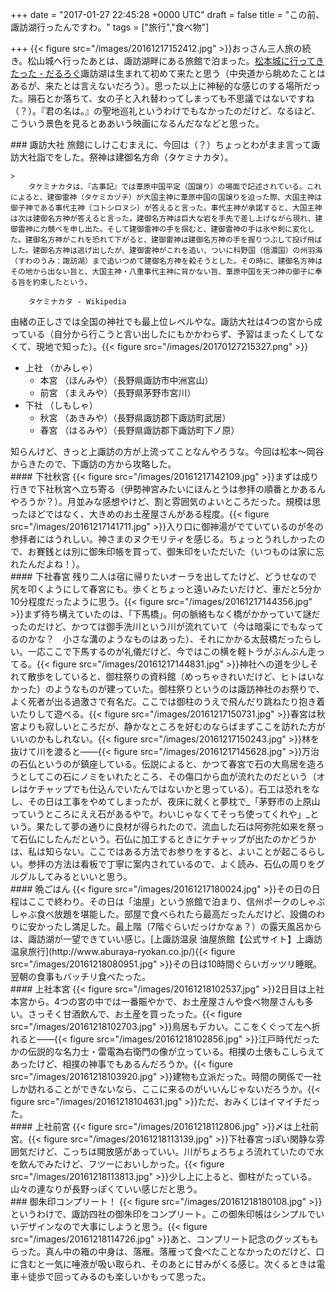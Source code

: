 
+++
date = "2017-01-27 22:45:28 +0000 UTC"
draft = false
title = "この前、諏訪湖行ったんですわ。"
tags = ["旅行","食べ物"]

+++
{{< figure src="/images/20161217152412.jpg"  >}}おっさん三人旅の続き。松山城へ行ったあとは、諏訪湖畔にある旅館で泊まった。[松本城に行ってきたった - だるろぐ](https://blog.daruyanagi.jp/entry/2017/01/15/172254)諏訪湖は生まれて初めて来たと思う（中央道から眺めたことはあるが、来たとは言えないだろう）。思った以上に神秘的な感じのする場所だった。隕石とか落ちて、女の子と入れ替わってしまっても不思議ではないですね（？）。『君の名は。』の聖地巡礼というわけでもなかったのだけど、なるほど、こういう景色を見るとああいう映画になるんだななどと思った。

<div class="section">
    ### 諏訪大社
    旅館にしけこむまえに、今回は（？）ちょっとわがまま言って諏訪大社詣でをした。祭神は建御名方命（タケミナカタ）。

    >
        タケミナカタは、『古事記』では葦原中国平定（国譲り）の場面で記述されている。これによると、建御雷神（タケミカヅチ）が大国主神に葦原中国の国譲りを迫った際、大国主神は御子神である事代主神（コトシロヌシ）が答えると言った。事代主神が承諾すると、大国主神は次は建御名方神が答えると言った。建御名方神は巨大な岩を手先で差し上げながら現れ、建御雷神に力競べを申し出た。そして建御雷神の手を掴むと、建御雷神の手は氷や剣に変化した。建御名方神がこれを恐れて下がると、建御雷神は建御名方神の手を握りつぶして投げ飛ばした。建御名方神は逃げ出したが、建御雷神がこれを追い、ついに科野国（信濃国）の州羽海（すわのうみ：諏訪湖）まで追いつめて建御名方神を殺そうとした。その時に、建御名方神はその地から出ない旨と、大国主神・八重事代主神に背かない旨、葦原中国を天つ神の御子に奉る旨を約束したという。

        タケミナカタ - Wikipedia
    
由緒の正しさでは全国の神社でも最上位レベルやな。諏訪大社は4つの宮から成っている（自分から行こうと言い出したにもかかわらず、予習はまったくしてなくて、現地で知った）。{{< figure src="/images/20170127215327.png"  >}}<br/>


<ul>
<li>上社 （かみしゃ）
<ul>
<li>本宮 （ほんみや）（長野県諏訪市中洲宮山）</li>
<li>前宮 （まえみや）（長野県茅野市宮川）</li>
</ul></li>
<li>下社 （しもしゃ）
<ul>
<li>秋宮 （あきみや）（長野県諏訪郡下諏訪町武居）</li>
<li>春宮 （はるみや）（長野県諏訪郡下諏訪町下ノ原）</li>
</ul></li>
</ul>知らんけど、きっと上諏訪の方が上流ってことなんやろうな。今回は松本～岡谷からきたので、下諏訪の方から攻略した。

<div class="section">
    #### 下社秋宮
    {{< figure src="/images/20161217142109.jpg"  >}}まずは成り行きで下社秋宮へ立ち寄る（伊勢神宮みたいにほんとうは参拝の順番とかあるんやろうか？）。月並みな感想やけど、割と雰囲気のよいところだった。規模は思ったほどではなく、大きめのお土産屋さんがある程度。{{< figure src="/images/20161217141711.jpg"  >}}入り口に御神湯がでていているのが冬の参拝者にはうれしい。神さまのヌクモリティを感じる。ちょっとうれしかったので、お賽銭とは別に御朱印帳を買って、御朱印をいただいた（いつものは家に忘れたんだよね！）。

</div>
<div class="section">
    #### 下社春宮
    残り二人は宿に帰りたいオーラを出してたけど、どうせなので尻を叩くようにして春宮にも。歩くとちょっと遠いみたいだけど、車だと5分か10分程度だったように思う。{{< figure src="/images/20161217144356.jpg"  >}}まず待ち構えていたのは、「下馬橋」。何の脈絡もなく橋がかかっていて謎だったのだけど、かつては御手洗川という川が流れていて（今は暗渠にでもなってるのかな？　小さな溝のようなものはあった）、それにかかる太鼓橋だったらしい。一応ここで下馬するのが礼儀だけど、今ではこの横を軽トラがぶんぶん走ってる。{{< figure src="/images/20161217144831.jpg"  >}}神社への道を少しそれて散歩をしていると、御柱祭りの資料館（めっちゃきれいだけど、ヒトはいなかった）のようなものが建っていた。御柱祭りというのは諏訪神社のお祭りで、よく死者が出る過激さで有名だ。ここでは御柱のうえで飛んだり跳ねたり抱き着いたりして遊べる。{{< figure src="/images/20161217150731.jpg"  >}}春宮は秋宮よりも寂しいところだが、静かなところを好むのならばまずここを訪れた方がいいのかもしれない。{{< figure src="/images/20161217150243.jpg"  >}}林を抜けて川を渡ると――{{< figure src="/images/20161217145628.jpg"  >}}万治の石仏というのが鎮座している。伝説によると、かつて春宮で石の大鳥居を造ろうとしてこの石にノミをいれたところ、その傷口から血が流れたのだという（オレはケチャップでも仕込んでいたんではないかと思っている）。石工は恐れをなし、その日は工事をやめてしまったが、夜床に就くと夢枕で_「茅野市の上原山っていうところにええ石があるやで。わいじゃなくてそっち使ってくれや」_という。果たして夢の通りに良材が得られたので、流血した石は阿弥陀如来を祭って石仏にしたんだという。石仏に加工するときにケチャップが出たのかどうかは、私は知らない。ここではある方法でお参りをすると、よいことが起こるらしい。参拝の方法は看板で丁寧に案内されているので、よく読み、石仏の周りをグルグルしてみるといいと思う。

</div>
<div class="section">
    #### 晩ごはん
    {{< figure src="/images/20161217180024.jpg"  >}}その日の日程はここで終わり。その日は「油屋」という旅館で泊まり、信州ポークのしゃぶしゃぶ食べ放題を堪能した。部屋で食べられたら最高だったんだけど、設備のわりに安かったし満足した。最上階（7階ぐらいだっけかなぁ？）の露天風呂からは、諏訪湖が一望できていい感じ。[上諏訪温泉 油屋旅館【公式サイト】上諏訪温泉旅行](http://www.aburaya-ryokan.co.jp/){{< figure src="/images/20161218080951.jpg"  >}}その日は10時間ぐらいガッツリ睡眠。翌朝の食事もバッチリ食べたった。

</div>
<div class="section">
    #### 上社本宮
    {{< figure src="/images/20161218102537.jpg"  >}}2日目は上社本宮から。4つの宮の中では一番賑やかで、お土産屋さんや食べ物屋さんも多い。さっそく甘酒飲んで、お土産を買ったった。{{< figure src="/images/20161218102703.jpg"  >}}鳥居もデカい。ここをくぐって左へ折れると――{{< figure src="/images/20161218102856.jpg"  >}}江戸時代だったかの伝説的な名力士・雷電為右衛門の像が立っている。相撲の土俵もこしらえてあったけど、相撲の神事でもあるんだろうか。{{< figure src="/images/20161218103920.jpg"  >}}建物も立派だった。時間の関係で一社しか訪れることができないなら、ここに来るのがいいんじゃないだろうか。{{< figure src="/images/20161218104631.jpg"  >}}ただ、おみくじはイマイチだった。

</div>
<div class="section">
    #### 上社前宮
    {{< figure src="/images/20161218112806.jpg"  >}}〆は上社前宮。{{< figure src="/images/20161218113139.jpg"  >}}下社春宮っぽい閑静な雰囲気だけど、こっちは開放感があっていい。川がちょろちょろ流れていたので水を飲んでみたけど、フツーにおいしかった。{{< figure src="/images/20161218113813.jpg"  >}}少し上に上ると、御柱がたっている。山々の連なりが長野っぽくていい感じだと思う。

</div>
</div>
<div class="section">
    ### 御朱印コンプリート！
    {{< figure src="/images/20161218180108.jpg"  >}}というわけで、諏訪四社の御朱印をコンプリート。この御朱印帳はシンプルでいいデザインなので大事にしようと思う。{{< figure src="/images/20161218114726.jpg"  >}}あと、コンプリート記念のグッズももらった。真ん中の箱の中身は、落雁。落雁って食べたことなかったのだけど、口に含むと一気に唾液が吸い取られ、そのあとに甘みがくる感じ。次くるときは電車＋徒歩で回ってみるのも楽しいかもって思った。

</div>

